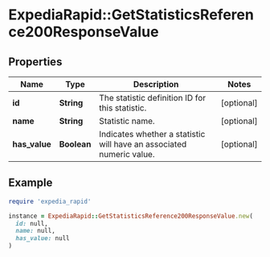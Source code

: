 # ExpediaRapid::GetStatisticsReference200ResponseValue

## Properties

| Name | Type | Description | Notes |
| ---- | ---- | ----------- | ----- |
| **id** | **String** | The statistic definition ID for this statistic. | [optional] |
| **name** | **String** | Statistic name. | [optional] |
| **has_value** | **Boolean** | Indicates whether a statistic will have an associated numeric value. | [optional] |

## Example

```ruby
require 'expedia_rapid'

instance = ExpediaRapid::GetStatisticsReference200ResponseValue.new(
  id: null,
  name: null,
  has_value: null
)
```


